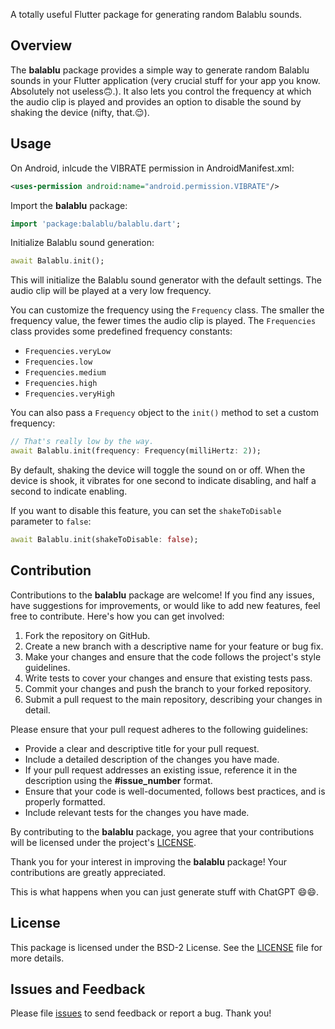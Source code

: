 <!--
This README describes the package. If you publish this package to pub.dev,
this README's contents appear on the landing page for your package.

For information about how to write a good package README, see the guide for
[writing package pages](https://dart.dev/guides/libraries/writing-package-pages).

For general information about developing packages, see the Dart guide for
[creating packages](https://dart.dev/guides/libraries/create-library-packages)
and the Flutter guide for
[developing packages and plugins](https://flutter.dev/developing-packages).
-->

A totally useful Flutter package for generating random Balablu sounds.

## Overview

The **balablu** package provides a simple way to generate random Balablu sounds in your Flutter application (very crucial stuff for your app you know. Absolutely not useless🙃.). It also lets you control the frequency at which the audio clip is played and provides an option to disable the sound by shaking the device (nifty, that.😌).


## Usage

On Android, inlcude the VIBRATE permission in AndroidManifest.xml:
```xml
<uses-permission android:name="android.permission.VIBRATE"/>
```


Import the **balablu** package:

```dart
import 'package:balablu/balablu.dart';
```

Initialize Balablu sound generation:

```dart
await Balablu.init();
```

This will initialize the Balablu sound generator with the default settings. The audio clip will be played at a very low frequency.

You can customize the frequency using the `Frequency` class. The smaller the frequency value, the fewer times the audio clip is played. The `Frequencies` class provides some predefined frequency constants:

* `Frequencies.veryLow`
* `Frequencies.low`
* `Frequencies.medium`
* `Frequencies.high`
* `Frequencies.veryHigh`

You can also pass a `Frequency` object to the `init()` method to set a custom frequency:

```dart
// That's really low by the way.
await Balablu.init(frequency: Frequency(milliHertz: 2));
```

By default, shaking the device will toggle the sound on or off. When the device is shook, it vibrates for one second to indicate disabling, and half a second to indicate enabling. 

If you want to disable this feature, you can set the `shakeToDisable` parameter to `false`:

```dart
await Balablu.init(shakeToDisable: false);
```

## Contribution
Contributions to the **balablu** package are welcome! If you find any issues, have suggestions for improvements, or would like to add new features, feel free to contribute. Here's how you can get involved:

1. Fork the repository on GitHub.
2. Create a new branch with a descriptive name for your feature or bug fix.
3. Make your changes and ensure that the code follows the project's style guidelines.
4. Write tests to cover your changes and ensure that existing tests pass.
5. Commit your changes and push the branch to your forked repository.
6. Submit a pull request to the main repository, describing your changes in detail.

Please ensure that your pull request adheres to the following guidelines:

* Provide a clear and descriptive title for your pull request.
* Include a detailed description of the changes you have made.
* If your pull request addresses an existing issue, reference it in the description using the **#issue_number** format.
* Ensure that your code is well-documented, follows best practices, and is properly formatted.
* Include relevant tests for the changes you have made.

By contributing to the **balablu** package, you agree that your contributions will be licensed under the project's [LICENSE]([https://](https://github.com/SBilaal/balablu/blob/main/LICENSE)).

Thank you for your interest in improving the **balablu** package! Your contributions are greatly appreciated.

This is what happens when you can just generate stuff with ChatGPT 😄😄.


## License
This package is licensed under the BSD-2 License. See the [LICENSE](https://github.com/SBilaal/balablu/blob/main/LICENSE) file for more details.

## Issues and Feedback
Please file [issues](https://github.com/SBilaal/balablu/issues) to send feedback or report a bug. Thank you!
